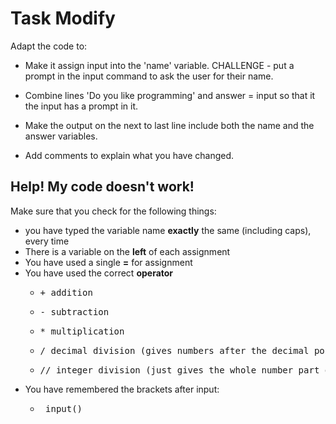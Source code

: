 # Task Modify

Adapt the code to:
- Make it assign input into the 'name' variable. CHALLENGE - put a prompt in the input command to ask the user for their name. 

- Combine lines 'Do you like programming' and answer = input  so that it the input has a prompt in it.

- Make the output on the next to last line include both the name and the answer variables.

- Add comments to explain what you have changed.

## Help! My code doesn't work!

Make sure that you check for the following things:

- you have typed the variable name **exactly** the same (including caps), every time
- There is a variable on the **left** of each assignment
- You have used a single **=** for assignment
- You have used the correct **operator**
    - <pre>+ addition
    - <pre>- subtraction
    - <pre>* multiplication
    - <pre>/ decimal division (gives numbers after the decimal point)
    - <pre>// integer division (just gives the whole number part of the answer)
- You have remembered the brackets after input:
    - <pre> input()